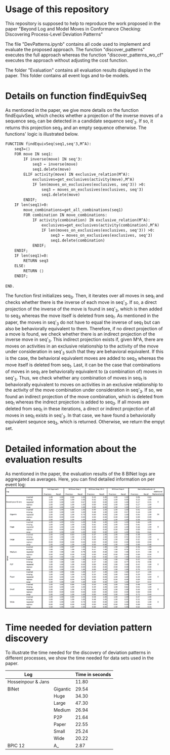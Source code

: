 # Usage of this repository
This repository is supposed to help to reproduce the work proposed in the paper "Beyond Log and Model Moves in Conformance Checking: Discovering Process-Level Deviation Patterns"

The file "DevPatterns.ipynb" contains all code used to implement and evaluate the proposed approach. The function "discover_patterns" executes the full approach whereas the function "discover_patterns_wo_cf" executes the approach without adjusting the cost function.

The folder "Evaluation" contains all evaluation results displayed in the paper. This folder contains all event logs and to-be models. 

# Details on function findEquivSeq
As mentioned in the paper, we give more details on the function findEquivSeq, which checks whether a projection of the inverse moves of a sequence seq<sub>1</sub> can be detected in a candidate sequence seq'<sub>3</sub>. If so, it returns this projection seq<sub>3</sub> and an empty sequence otherwise. The functions' logic is illustrated below. 

```
FUNCTION findEquivSeq(seq1,seq'3,M^A):
    seq3=⟨⟩
    FOR move IN seq1:
        IF inverse(move) IN seq'3:
            seq3 ← inverse(move)
            seq1.delete(move)
        ELIF activity(move) IN exclusive_relation(M^A):
            exclusives=get_exclusives(activity(move),M^A)
            IF len(moves_on_exclusives(exclusives, seq'3)) >0:
                seq3 ← moves_on_exclusives(exclusives, seq'3)
                seq1.delete(move)
        ENDIF;
    IF len(seq1)>0:
        move_combinations=get_all_combinations(seq1)
        FOR combination IN move_combinations:
            IF activity(combination) IN exclusive_relation(M^A):
                exclusives=get_exclusives(activity(combination),M^A)
                IF len(moves_on_exclusives(exclusives, seq'3)) >0:
                    seq3 ← moves_on_exclusives(exclusives, seq'3)
                    seq1.delete(combination)
            ENDIF;
    ENDIF;
    IF len(seq1)=0:
        RETURN seq3
    ELSE:
        RETURN ⟨⟩
    ENDIF;

END.
```

The function first initializes seq<sub>3</sub>. Then, it iterates over all moves in seq<sub>1</sub> and checks whether there is the inverse of each move in seq'<sub>3</sub>. If so, a direct projection of the inverse of the move is found in seq'<sub>3</sub>, which is then added to seq<sub>3</sub> whereas the move itself is deleted from seq<sub>1</sub>. 
As mentioned in the paper, the moves in seq'<sub>3</sub> do not have to equal the inverse of seq<sub>1</sub> but can also be behaviorally equivalent to them. Therefore, if no direct projection of a move is found, we check whether there is an indirect projection of the inverse move in seq'<sub>3</sub>. This indirect projection exists if, given M^A, there are moves on activities in an exclusive relationship to the activity of the move under consideration in seq'<sub>3</sub> such that they are behavioral equivalent. If this is the case, the behavioral equivalent moves are added to seq<sub>3</sub> whereas the move itself is deleted from seq<sub>1</sub>. 
Last, it can be the case that combinations of moves in seq<sub>1</sub> are behaviorally equivalent to (a combination of) moves in seq'<sub>3</sub>. Thus, we check whether any combination of moves in seq<sub>1</sub> is behaviorally equivalent to moves on activities in an exclusive relationship to the activity of the move combination under consideration in seq'<sub>3</sub>. If so, we found an indirect projection of the move combination, which is deleted from seq<sub>1</sub> whereas the indrect projection is added to seq<sub>3</sub>.
If all moves are deleted from seq<sub>1</sub> in these iterations, a direct or indirect projection of all moves in seq<sub>1</sub> exists in seq'<sub>3</sub>. In that case, we have found a behaviorally equivalent sequnce seq<sub>3</sub>, which is returned. Otherwise, we return the empyt set.


# Detailed information about the evaluation results

As mentioned in the paper, the evaluation results of the 8 BINet logs are aggregated as averages. Here, you can find detailed information on per event log:
![plot](./Evaluation/figures/full_binet.png)

# Time needed for deviation pattern discovery 

To illustrate the time needed for the discovery of deviation patterns in different processes, we show the time needed for data sets used in the paper.

| Log              |                            | Time in seconds |
|------------------|----------------------------|-----------------|
| Hosseinpour & Jans |                          | 11.80         |
| BINet            | Gigantic                   | 29.54           |
|                  | Huge                       | 34.30           |
|                  | Large                      | 47.30           |
|                  | Medium                     | 26.94           |
|                  | P2P                        | 21.64           |
|                  | Paper                      | 22.55           |
|                  | Small                      | 25.24           |
|                  | Wide                       | 20.22           |
| BPIC 12          | A_                         | 2.87            |
